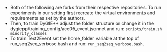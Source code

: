 * Both of the following are forks from their respective repositories. To run experiments in our setting first recreate the virtual environments and requirements as set by the authors.
* Then, to train DyGIE++ adjust the folder structure or change it in the dygiepp/training_config/ace05_event.jsonnet and run: ```scripts/train.sh minority_classes```
* To train Text2Event set the home_folder variable at the top of run_seq2seq_verbose.bash and  run: ```run_seq2seq_verbose.bash```.
